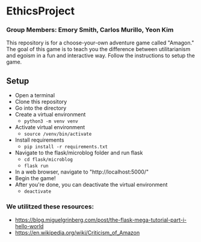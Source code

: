 # EthicsProject
### Group Members: Emory Smith, Carlos Murillo, Yeon Kim
This repository is for a choose-your-own adventure game called "Amagon." 
The goal of this game is to teach you the difference between utilitarianism and egoism in a fun and interactive way. 
Follow the instructions to setup the game. 

## Setup
- Open a terminal 
- Clone this repository
- Go into the directory
- Create a virtual environment
	- `python3 -m venv venv`
- Activate virtual environment
	- `source /venv/bin/activate`
- Install requirements
	- `pip install -r requirements.txt`
- Navigate to the flask/microblog folder and run flask
	- `cd flask/microblog`
	- `flask run`
- In a web browser, navigate to "http://localhost:5000/" 
- Begin the game!
- After you're done, you can deactivate the virtual environment
	- `deactivate`

### We utilitzed these resources: 
- https://blog.miguelgrinberg.com/post/the-flask-mega-tutorial-part-i-hello-world
-  https://en.wikipedia.org/wiki/Criticism_of_Amazon

